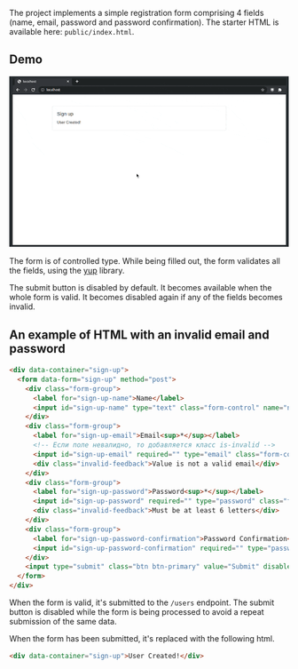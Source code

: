 The project implements a simple registration form comprising 4 fields (name, email, password and password confirmation). The starter HTML is available here: `public/index.html`.

## Demo

![demo](resources/demo.gif)

The form is of controlled type. While being filled out, the form validates all the fields, using the [yup](https://github.com/jquense/yup#usage) library.

The submit button is disabled by default. It becomes available when the whole form is valid. It becomes disabled again if any of the fields becomes invalid.

## An example of HTML with an invalid email and password

```html
<div data-container="sign-up">
  <form data-form="sign-up" method="post">
    <div class="form-group">
      <label for="sign-up-name">Name</label>
      <input id="sign-up-name" type="text" class="form-control" name="name">
    </div>
    <div class="form-group">
      <label for="sign-up-email">Email<sup>*</sup></label>
      <!-- Если поле невалидно, то добавляется класс is-invalid -->
      <input id="sign-up-email" required="" type="email" class="form-control is-invalid" name="email">
      <div class="invalid-feedback">Value is not a valid email</div>
    </div>
    <div class="form-group">
      <label for="sign-up-password">Password<sup>*</sup></label>
      <input id="sign-up-password" required="" type="password" class="form-control is-invalid" name="password">
      <div class="invalid-feedback">Must be at least 6 letters</div>
    </div>
    <div class="form-group">
      <label for="sign-up-password-confirmation">Password Confirmation<sup>*</sup></label>
      <input id="sign-up-password-confirmation" required="" type="password" class="form-control" name="passwordConfirmation">
    </div>
    <input type="submit" class="btn btn-primary" value="Submit" disabled>
  </form>
</div>
```

When the form is valid, it's submitted to the `/users` endpoint. The submit button is disabled while the form is being processed to avoid a repeat submission of the same data.

When the form has been submitted, it's replaced with the following html.

```html
<div data-container="sign-up">User Created!</div>
```